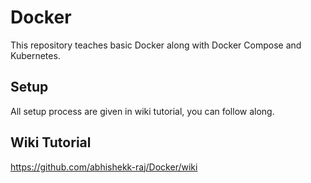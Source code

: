 # Docker
This repository teaches basic Docker along with Docker Compose and Kubernetes.

## Setup
All setup process are given in wiki tutorial, you can follow along. 

## Wiki Tutorial
https://github.com/abhishekk-raj/Docker/wiki 

